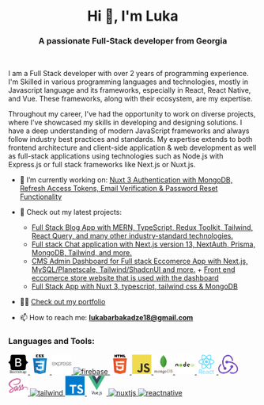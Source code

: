 <h1 align="center">Hi 👋, I'm Luka</h1>
<h3 align="center">A passionate Full-Stack developer from Georgia</h3>
<br />
<p>I am a Full Stack developer with over 2 years of programming experience. I'm Skilled in various programming languages and technologies, mostly in Javascript language and its frameworks, especially in React, React Native, and Vue. These frameworks, along with their ecosystem, are my expertise.</p>

<p>Throughout my career, I've had the opportunity to work on diverse projects, where I've showcased my skills in developing and designing solutions. I have a deep understanding of modern JavaScript frameworks and always follow industry best practices and standards. My expertise extends to both frontend architecture and client-side application & web development as well as full-stack applications using technologies such as Node.js with Express.js or full stack frameworks like Next.js or Nuxt.js.</p>
							
	
- 🔭 I’m currently working on: [Nuxt 3 Authentication with MongoDB, Refresh Access Tokens, Email Verification & Password Reset Functionality](https://github.com/luka0009/nuxt3-custom-auth)


- 📣 Check out my latest projects:
    - [Full Stack Blog App with MERN, TypeScript, Redux Toolkit, Tailwind, React Query, and many other industry-standard technologies.](https://github.com/luka0009/Full-stack-Blog-App)	 
    - [Full stack Chat application with Next.js version 13, NextAuth, Prisma, MongoDB, Tailwind, and more.](https://github.com/luka0009/Next.js-13-chat-app)
    - [CMS Admin Dashboard for Full stack Eccomerce App with Next.js, MySQL/Planetscale, Tailwind/ShadcnUI and more.](https://github.com/luka0009/eccomerce-cms-admin-dashboard) + [Front end eccomerce store website that is used with the dashboard](https://github.com/luka0009/eccomerce-store)
    - [Full Stack App with Nuxt 3, typescript, tailwind css & MongoDB](https://github.com/luka0009/nuxt3-full-stack)


- 👨‍💻 [Check out my portfolio](https://portfolio-website-luka0009.vercel.app/)

- 📫 How to reach me: **lukabarbakadze18@gmail.com**
  
<!-- 
  ![Anurag's GitHub stats](https://github-readme-stats.vercel.app/api?username=luka0009&hide=contribs,prs,stars,issues&count_private=true&show_icons=true&theme=synthwave) 
-->

<h3 align="left">Languages and Tools:</h3>
<p align="left"> <a href="https://getbootstrap.com" target="_blank" rel="noreferrer"> <img src="https://raw.githubusercontent.com/devicons/devicon/master/icons/bootstrap/bootstrap-plain-wordmark.svg" alt="bootstrap" width="40" height="40"/> </a> <a href="https://www.w3schools.com/css/" target="_blank" rel="noreferrer"> <img src="https://raw.githubusercontent.com/devicons/devicon/master/icons/css3/css3-original-wordmark.svg" alt="css3" width="40" height="40"/> </a> <a href="https://expressjs.com" target="_blank" rel="noreferrer"> <img src="https://raw.githubusercontent.com/devicons/devicon/master/icons/express/express-original-wordmark.svg" alt="express" width="40" height="40"/> </a> <a href="https://firebase.google.com/" target="_blank" rel="noreferrer"> <img src="https://www.vectorlogo.zone/logos/firebase/firebase-icon.svg" alt="firebase" width="40" height="40"/> </a> <a href="https://www.w3.org/html/" target="_blank" rel="noreferrer"> <img src="https://raw.githubusercontent.com/devicons/devicon/master/icons/html5/html5-original-wordmark.svg" alt="html5" width="40" height="40"/> </a> <a href="https://developer.mozilla.org/en-US/docs/Web/JavaScript" target="_blank" rel="noreferrer"> <img src="https://raw.githubusercontent.com/devicons/devicon/master/icons/javascript/javascript-original.svg" alt="javascript" width="40" height="40"/> </a> <a href="https://www.mongodb.com/" target="_blank" rel="noreferrer"> <img src="https://raw.githubusercontent.com/devicons/devicon/master/icons/mongodb/mongodb-original-wordmark.svg" alt="mongodb" width="40" height="40"/> </a> <a href="https://nodejs.org" target="_blank" rel="noreferrer"> <img src="https://raw.githubusercontent.com/devicons/devicon/master/icons/nodejs/nodejs-original-wordmark.svg" alt="nodejs" width="40" height="40"/> </a> <a href="https://reactjs.org/" target="_blank" rel="noreferrer"> <img src="https://raw.githubusercontent.com/devicons/devicon/master/icons/react/react-original-wordmark.svg" alt="react" width="40" height="40"/> </a> <a href="https://redux.js.org" target="_blank" rel="noreferrer"> <img src="https://raw.githubusercontent.com/devicons/devicon/master/icons/redux/redux-original.svg" alt="redux" width="40" height="40"/> </a> <a href="https://sass-lang.com" target="_blank" rel="noreferrer"> <img src="https://raw.githubusercontent.com/devicons/devicon/master/icons/sass/sass-original.svg" alt="sass" width="40" height="40"/> </a> <a href="https://tailwindcss.com/" target="_blank" rel="noreferrer"> <img src="https://www.vectorlogo.zone/logos/tailwindcss/tailwindcss-icon.svg" alt="tailwind" width="40" height="40"/> </a> <a href="https://www.typescriptlang.org/" target="_blank" rel="noreferrer"> <img src="https://raw.githubusercontent.com/devicons/devicon/master/icons/typescript/typescript-original.svg" alt="typescript" width="40" height="40"/> </a> <a href="https://vuejs.org/" target="_blank" rel="noreferrer"> <img src="https://raw.githubusercontent.com/devicons/devicon/master/icons/vuejs/vuejs-original-wordmark.svg" alt="vuejs" width="40" height="40"/> </a> <a href="https://nuxtjs.org/" target="_blank" rel="noreferrer"> <img src="https://www.vectorlogo.zone/logos/nuxtjs/nuxtjs-icon.svg" alt="nuxtjs" width="40" height="40"/> </a>  <a href="https://reactnative.dev/" target="_blank" rel="noreferrer"> <img src="https://reactnative.dev/img/header_logo.svg" alt="reactnative" width="40" height="40"/> </a> </p>
